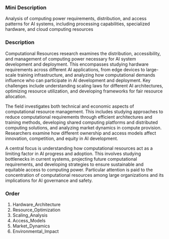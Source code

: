 ### Mini Description

Analysis of computing power requirements, distribution, and access patterns for AI systems, including processing capabilities, specialized hardware, and cloud computing resources

### Description

Computational Resources research examines the distribution, accessibility, and management of computing power necessary for AI system development and deployment. This encompasses studying hardware requirements across different AI applications, from edge devices to large-scale training infrastructure, and analyzing how computational demands influence who can participate in AI development and deployment. Key challenges include understanding scaling laws for different AI architectures, optimizing resource utilization, and developing frameworks for fair resource allocation.

The field investigates both technical and economic aspects of computational resource management. This includes studying approaches to reduce computational requirements through efficient architectures and training methods, developing shared computing platforms and distributed computing solutions, and analyzing market dynamics in compute provision. Researchers examine how different ownership and access models affect innovation, competition, and equity in AI development.

A central focus is understanding how computational resources act as a limiting factor in AI progress and adoption. This involves studying bottlenecks in current systems, projecting future computational requirements, and developing strategies to ensure sustainable and equitable access to computing power. Particular attention is paid to the concentration of computational resources among large organizations and its implications for AI governance and safety.

### Order

1. Hardware_Architecture
2. Resource_Optimization
3. Scaling_Analysis
4. Access_Models
5. Market_Dynamics
6. Environmental_Impact
